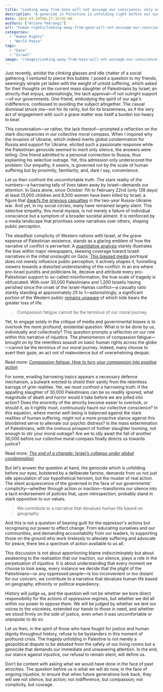 ```yaml
---
title: "Looking away from Gaza will not assuage our conscience; only action will"
description: "A genocide in Palestine is unfolding right before our eyes, a saga of despair and devastation that many in the West, cocooned in a bubble of comfort and convenience, choose to ignore."
date: 2024-03-26T08:27:32+02:00
authors: ["Ariana Yekrangi"]
url: "human-rights/looking-away-from-gaza-will-not-assuage-our-conscience-only-action-will"
categories: 
  - "Human Rights"
  - "World Peace"
tags: 
  - "Gaza"
  - "Israel"
image: "/images/Looking-away-from-Gaza-will-not-assuage-our-conscience-only-action-will-.jpg"
---
```

Just recently, amidst the clinking glasses and idle chatter of a social gathering, I ventured to pierce this bubble. I posed a question to my friends, seemingly simple yet laden with the weight of untold suffering, which asked for their thoughts on the current mass slaughter of Palestinians by Israel; an atrocity that enjoys, astonishingly, the tacit approval—if not outright support—of our governments. One friend, embodying the spirit of our age's indifference, confessed to avoiding the subject altogether. The casual dismissal struck me—not for its rarity, but for its brazenness, as if the very act of engagement with such a grave matter was itself a burden too heavy to bear.

This conversation—or rather, the lack thereof—prompted a reflection on the stark discrepancies in our collective moral compass. When I inquired why the invasion of Ukraine, which indeed merits global condemnation for Russia and support for Ukraine, elicited such a passionate response while the Palestinian genocide seemed to merit only silence, the answers were telling. One friend admitted to a personal connection to Russia, thus explaining his selective outrage. Yet, this admission only underscored the problem: Our empathy, it seems, is governed not by the scale of human suffering but by proximity, familiarity, and, dare I say, convenience.

Let us then confront the uncomfortable truth. The stark reality of the numbers—a harrowing tally of lives taken away by Israel—demands our attention. In Gaza alone, since October 7th to February 22nd (only 138 days) at least 13,000 children and 8,500 women have been killed by Israel, a figure that [dwarfs the grievous casualties](https://www.aa.com.tr/en/middle-east/children-women-death-toll-in-israel-war-on-gaza-6-times-higher-than-russia-ukraine-war/3146398) in the two-year Russia-Ukraine war. And yet, in my social circles, many have remained largely silent. This selective empathy, this moral myopia, is not merely a failure of individual conscience but a symptom of a broader societal ailment. It is reinforced by a media landscape that prioritises some narratives over others, shaping public perception.

The steadfast complicity of Western nations with Israel, at the grave expense of Palestinian existence, stands as a glaring emblem of how the narrative of conflict is perverted. A [quantitative analysis](https://theintercept.com/2024/01/09/newspapers-israel-palestine-bias-new-york-times/) starkly illustrates the bias within major newspapers, skewing coverage toward Israeli narratives in the initial onslaught on Gaza. [This biassed media](https://www.declassifieduk.org/how-the-western-media-helped-build-the-case-for-genocide-in-gaza/) portrayal does not merely influence public perception; it actively shapes it, funnelling viewers towards a distorted understanding of the conflict. In an era where pro-Israel pundits and politicians lie, deceive and attribute every pro-Palestinian support to so-called misinformation, the true scale of tragedy is obfuscated. With over 30,000 Palestinians and 1,200 Israelis having perished since the onset of the Israel-Hamas conflict—a casualty ratio starkly standing at approximately 25 to 1—astonishingly, a significant portion of the Western public [remains unaware](https://www.pewresearch.org/2024/03/21/majority-in-u-s-say-israel-has-valid-reasons-for-fighting-fewer-say-the-same-about-hamas/?utm_source=substack&utm_medium=email) of which side bears the greater loss of life.

> Compassion fatigue cannot be the terminus of our moral journey.

Yet, to engage solely in the critique of media and governmental biases is to overlook the more profound, existential question: What is to be done by us, individually and collectively? This question prompts a reflection on our role within this narrative of injustice. The phenomenon of compassion fatigue—brought on by the relentless assault on basic human rights across the globe—cannot be the terminus of our moral journey. Indeed, many choose to avert their gaze, an act not of malevolence but of overwhelming despair. 

Read more: _[Compassion fatigue: How to turn your compassion into positive action](https://un-aligned.org/global-issues/compassion-fatigue/)_

For some, evading harrowing topics appears a necessary defence mechanism, a bulwark erected to shield their sanity from the relentless barrage of grim realities. Yet, we must confront a harrowing truth: if the appalling slaughter of 30,000 Palestinians can be so readily ignored, what magnitude of death and horror would it take before we are jolted into action? Does the enormity of the atrocity become easier to overlook, or should it, as it rightly must, continuously haunt our collective conscience? In this equation, where mental well-being is balanced against the stark realities of human suffering, might not a more proactive stance against this bloodshed serve to alleviate our psychic distress? Is the mass extermination of Palestinians, with the ominous prospect of further slaughter looming, not enough to stir your moral outrage? Are we to idly await the fall of another 30,000 before our collective moral compass finally directs us towards justice?

Read more: [_The end of a charade: Israel’s collapse under global condemnation_](https://un-aligned.org/global-issues/israels-collapse-under-global-condemnation/)

But let’s answer the question at hand, the genocide which is unfolding before our eyes, bolstered by a deliberate famine, demands from us not just idle speculation of our hypothetical heroism, but the muster of real action. The silent acquiescence of the governed in the face of our governments' complicity—whether through action or inaction—transforms our silence into a tacit endorsement of policies that, upon introspection, probably stand in stark opposition to our values.

> We contribute to a narrative that devalues human life based on geography

And this is not a question of bearing guilt for the oppressor's actions but recognising our power to effect change. From educating ourselves and our communities, and demanding accountability from our leaders, to supporting those on the ground who work tirelessly to alleviate suffering and advocate for peace, there lies a spectrum of action available to us all.

This discussion is not about apportioning blame indiscriminately but about awakening to the realisation that our inaction, our silence, plays a role in the perpetuation of injustice. It is about understanding that every moment we choose to look away, every instance we decide that the plight of the Palestinians—or any oppressed people—is too inconvenient or too distant for our concern, we contribute to a narrative that devalues human life based on geography, ethnicity or political expediency.

History will judge us, and the question will not be whether we bore direct responsibility for the actions of oppressive regimes, but whether we did all within our power to oppose them. We will be judged by whether we lent our voices to the voiceless, extended our hands to those in need, and whether we stood firmly on the side of justice, even when it was uncomfortable or unpopular to do so.

Let us then, in the spirit of those who have fought for justice and human dignity throughout history, refuse to be bystanders in this moment of profound crisis. The tragedy unfolding in Palestine is not merely a geopolitical dispute to be debated from the safety of our living rooms but a genocide that demands our immediate and unwavering attention. In the end, our stance against injustice, our refusal to remain silent, will define us. 

Don’t be content with asking what we would have done in the face of past atrocities. The question before us is what we will do now, in the face of ongoing injustice, to ensure that when future generations look back, they will see not silence, but action; not indifference, but compassion; not complicity, but courage.
